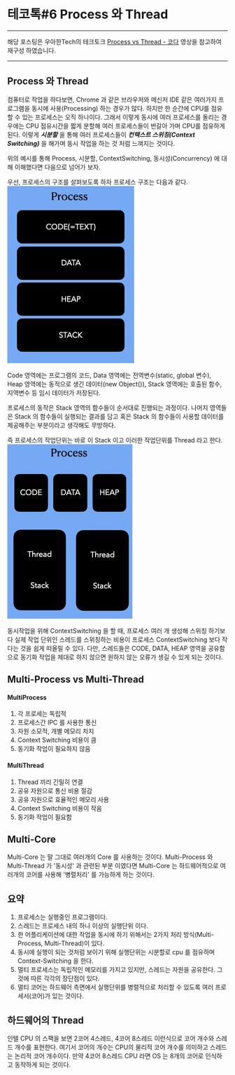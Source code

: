 # 테코톡#6 Process 와 Thread

---

해당 포스팅은 우아한Tech의 테크토크 [Process vs Thread - 코다](https://www.youtube.com/watch?v=1grtWKqTn50) 영상을 참고하여 재구성 하였습니다.

---

## Process 와 Thread

컴퓨터로 작업을 하다보면, Chrome 과 같은 브라우저와 메신저 IDE 같은 여러가지 프로그램을 동시에 사용(Processing) 
하는 경우가 많다. 하지만 한 순간에 CPU를 점유할 수 있는 프로세스는 오직 하나이다. 그래서 이렇게 동시에
여러 프로세스를 돌리는 경우에는 CPU 점유시간을 짧게 분할해 여러 프로세스들이 번갈아 가며
CPU를 점유하게 된다. 이렇게 **_시분할_** 을 통해 여러 프로세스들이 **_컨텍스트 스위칭(Context Switching)_** 을
해가며 동시 작업을 하는 것 처럼 느껴지는 것이다.

위의 예시를 통해 Process, 시분할, ContextSwitching, 동시성(Concurrency) 에 대해 이해했다면 다음으로 넘어가 보자.

우선, 프로세스의 구조를 살펴보도록 하자 프로세스 구조는 다음과 같다.  
![프로세스 구조](https://github.com/JadenKim940105/TIL/blob/master/techtalk/img/processStructure.png)  
  
Code 영역에는 프로그램의 코드, Data 영역에는 전역변수(static, global 변수), 
Heap 영역에는 동적으로 생긴 데이터(new Object()),
Stack 영역에는 호출된 함수, 지역변수 등 임시 데이터가 저장된다. 

프로세스의 동작은 Stack 영역의 함수들이 순서대로 진행되는 과정이다. 나머지 영역들은 Stack 의 함수들이 실행되는 결과를 담고
혹은 Stack 의 함수들이 사용할 데이터를 제공해주는 부분이라고 생각해도 무방하다. 

즉 프로세스의 작업단위는 바로 이 Stack 이고 이러한 작업단위를 Thread 라고 한다.   
![스레드 구조](https://github.com/JadenKim940105/TIL/blob/master/techtalk/img/thread.png)  

동시작업을 위해 ContextSwitching 을 할 때, 프로세스 여러 개 생성해 스위칭 하기보다 실제 작업 단위인 
스레드를 스위칭하는 비용이 프로세스 ContextSwitching 보다 작다는 것을 쉽게 떠올릴 수 있다. 다만, 
스레드들은 CODE, DATA, HEAP 영역을 공유함으로 동기화 작업을 제대로 하지 않으면 원하지 않는 오류가
생길 수 있게 되는 것이다. 


## Multi-Process vs Multi-Thread 

#### MultiProcess 
1. 각 프로세는 독립적
2. 프로세스간 IPC 를 사용한 통신
3. 자원 소모적, 개별 메모리 차지
4. Context Switching 비용이 큼
5. 동기화 작업이 필요하지 않음

#### MultiThread
1. Thread 끼리 긴밀히 연결
2. 공유 자원으로 통신 비용 절감
3. 공유 자원으로 효율적인 메모리 사용
4. Context Switching 비용이 작음
5. 동기화 작업이 필요함



## Multi-Core 

Multi-Core 는 말 그대로 여러개의 Core 를 사용하는 것이다.
Multi-Process 와 Multi-Thread 가 '동시성' 과 관련된 부분 이였다면 Multi-Core 는 하드웨어적으로
여러개의 코어를 사용해 '병렬처리' 를 가능하게 하는 것이다. 

## 요약

1. 프로세스는 실행중인 프로그램이다.
2. 스레드는 프로세스 내의 하나 이상의 실행단위 이다.
3. 한 어플리케이션에 대한 작업을 동시에 하기 위해서는 2가지 처리 방식(Multi-Process, Multi-Thread)이 있다.
4. 동시에 실행이 되는 것처럼 보이기 위해 실행단위는 시분할로 cpu 를 점유하며 Context-Switching 을 한다.
5. 멀티 프로세스는 독립적인 메모리를 가지고 있지만, 스레드는 자원을 공유한다. 그것에 따른 각각의 장단점이 있다.
6. 멀티 코어는 하드웨어 측면에서 실행단위를 병렬적으로 처리할 수 있도록 여러 프로세서(코어)가 있는 것이다. 


## 하드웨어의 Thread 
인텔 CPU 의 스팩을 보면 2코어 4스레드, 4코어 8스레드 이런식으로 코어 개수와 스레드 개수를 표현한다.
여기서 코어의 개수는 CPU의 물리적 코어 개수를 의미하고 스레드는 논리적 코어 개수이다.
만약 4코어 8스레드 CPU 라면 OS 는 8개의 코어로 인식하고 동작하게 되는 것이다. 

